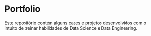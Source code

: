# Portfolio
Este repositório contém alguns cases e projetos desenvolvidos com o intuito de treinar habilidades de Data Science e Data Engineering.
